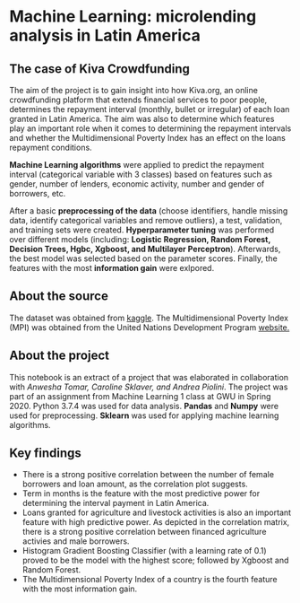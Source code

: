 # Machine Learning: microlending analysis in Latin America
## The case of Kiva Crowdfunding

The aim of the project is to gain insight into how Kiva.org, an online crowdfunding platform that extends financial services 
to poor people, determines the repayment interval (monthly, bullet or irregular) of each loan granted in Latin America. The
aim was also to determine which features play an important role when it comes to determining the repayment intervals and whether
the Multidimensional Poverty Index has an effect on the loans repayment conditions. 

**Machine Learning algorithms** were applied to predict the repayment interval (categorical variable with 3 classes) 
based on features such as gender, number of lenders, economic activity, number and gender of borrowers, etc.

After a basic **preprocessing of the data** (choose identifiers, handle missing data, identify categorical variables and 
remove outliers), a test, validation, and training sets were created. **Hyperparameter tuning** was performed over different 
models (including: **Logistic Regression, Random Forest, Decision Trees, Hgbc, Xgboost, and Multilayer Perceptron**). 
Afterwards, the best model was selected based on the parameter scores. Finally, the features with the most **information gain** 
were exlpored.

## About the source

The dataset was obtained from [kaggle](https://www.kaggle.com/ishaanmalhi/kiva-org-microlending-analysis-and-prediction).
The Multidimensional Poverty Index (MPI) was obtained from the United Nations Development Program [website.](http://hdr.undp.org/en/2018-MPI)

## About the project

This notebook is an extract of a project that was elaborated in collaboration with _Anwesha Tomar, Caroline Sklaver, and Andrea Piolini_. The project was part of an assignment from Machine Learning 1 class at GWU in Spring 2020. Python 3.7.4 was used for data analysis. **Pandas** and **Numpy** were used for preprocessing. **Sklearn** was used for applying machine learning algorithms.

## Key findings

- There is a strong positive correlation between the number of female borrowers and loan amount, as the correlation plot suggests.
- Term in months is the feature with the most predictive power for determining the interval payment in Latin America.
- Loans granted for agriculture and livestock activities is also an important feature with high predictive power. As depicted in the correlation matrix, there is a strong positive correlation between financed agriculture activies and male borrowers.
- Histogram Gradient Boosting Classifier (with a learning rate of 0.1) proved to be the model with the highest score; followed by Xgboost and Random Forest.
- The Multidimensional Poverty Index of a country is the fourth feature with the most information gain.

